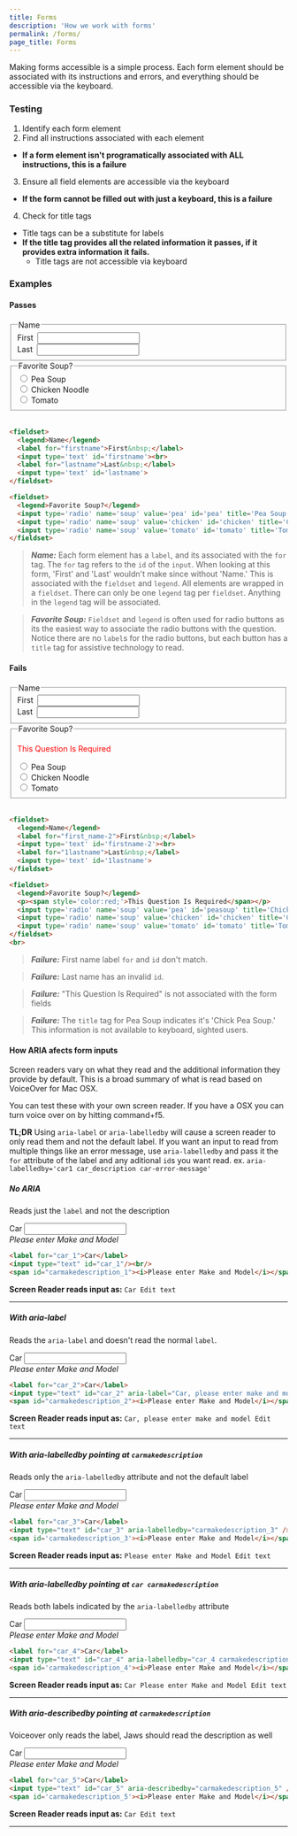 ```yaml
---
title: Forms
description: 'How we work with forms'
permalink: /forms/
page_title: Forms
---
```

Making forms accessible is a simple process. Each form element should be associated with its instructions and errors, and everything should be accessible via the keyboard.

### Testing

1. Identify each form element
2. Find all instructions associated with each element
  * __If a form element isn't programatically associated with ALL instructions, this is a failure__
3. Ensure all field elements are accessible via the keyboard
  * __If the form cannot be filled out with just a keyboard, this is a failure__
4. Check for title tags
  * Title tags can be a substitute for labels
  * __If the title tag provides all the related information it passes, if it provides extra information it fails.__
    * Title tags are not accessible via keyboard


### Examples
#### Passes

<fieldset>
  <legend>Name</legend>
  <label for="firstname">First&nbsp;</label>
  <input type='text' id='firstname'><br>
  <label for="lastname">Last&nbsp;</label>
  <input type='text' id='lastname'>
</fieldset>

<fieldset>
  <legend>Favorite Soup?</legend>
  <input type='radio' name='soup' value='pea' id='peasoup' title='Pea Soup'>&nbsp;Pea Soup<br>
  <input type='radio' name='soup' value='chicken' id='chicken' title='Chicken Noodle'>&nbsp;Chicken Noodle<br>
  <input type='radio' name='soup' value='tomato' id='tomato' title='Tomato'>&nbsp;Tomato
</fieldset>
<br>

```html
<fieldset>
  <legend>Name</legend>
  <label for="firstname">First&nbsp;</label>
  <input type='text' id='firstname'><br>
  <label for="lastname">Last&nbsp;</label>
  <input type='text' id='lastname'>
</fieldset>

<fieldset>
  <legend>Favorite Soup?</legend>
  <input type='radio' name='soup' value='pea' id='pea' title='Pea Soup'>&nbsp;Pea Soup<br>
  <input type='radio' name='soup' value='chicken' id='chicken' title='Chicken Noodle'>&nbsp;Chicken Noodle<br>
  <input type='radio' name='soup' value='tomato' id='tomato' title='Tomato'>&nbsp;Tomato
</fieldset>
```
> ___Name:___ Each form element has a ```label```, and its associated with the ```for``` tag. The ```for``` tag refers to the ```id``` of the ```input```. When looking at this form, 'First' and 'Last' wouldn't make since without 'Name.' This is associated with the ```fieldset``` and ```legend```. All elements are wrapped in a ```fieldset```. There can only be one ```legend``` tag per ```fieldset```. Anything in the ```legend``` tag will be associated.

> ___Favorite Soup:___ ```Fieldset``` and ```legend``` is often used for radio buttons as its the easiest way to associate the radio buttons with the question. Notice there are no ```label```s for the radio buttons, but each button has a ```title``` tag for assistive technology to read.

#### Fails

<fieldset>
  <legend>Name</legend>
  <label for="first_name-2">First&nbsp;</label>
  <input type='text' id='firstname-2'><br>
  <label for="1lastname">Last&nbsp;</label>
  <input type='text' id='1lastname'>
</fieldset>

<fieldset>
  <legend>Favorite Soup?</legend>
  <p><span style='color:red;'>This Question Is Required</span></p>
  <input type='radio' name='soup' value='pea' id='pea-2' title='Chick Pea Soup'>&nbsp;Pea Soup<br>
  <input type='radio' name='soup' value='chicken' id='chicken-2' title='Chicken Noodle'>&nbsp;Chicken Noodle<br>
  <input type='radio' name='soup' value='tomato' id='tomato-2' title='Tomato'>&nbsp;Tomato
</fieldset>
<br>

```html
<fieldset>
  <legend>Name</legend>
  <label for="first_name-2">First&nbsp;</label>
  <input type='text' id='firstname-2'><br>
  <label for="1lastname">Last&nbsp;</label>
  <input type='text' id='1lastname'>
</fieldset>

<fieldset>
  <legend>Favorite Soup?</legend>
  <p><span style='color:red;'>This Question Is Required</span></p>
  <input type='radio' name='soup' value='pea' id='peasoup' title='Chick Pea Soup'>&nbsp;Pea Soup<br>
  <input type='radio' name='soup' value='chicken' id='chicken' title='Chicken Noodle'>&nbsp;Chicken Noodle<br>
  <input type='radio' name='soup' value='tomato' id='tomato' title='Tomato'>&nbsp;Tomato
</fieldset>
<br>
```

> ___Failure:___ First name label ```for``` and ```id``` don't match.

> ___Failure:___ Last name has an invalid ```id```.

> ___Failure:___ "This Question Is Required" is not associated with the form fields

> ___Failure:___ The ```title``` tag for Pea Soup indicates it's 'Chick Pea Soup.' This information is not available to keyboard, sighted users.


#### How ARIA afects form inputs

Screen readers vary on what they read and the additional information they provide by default. This is a broad summary of what is read based on VoiceOver for Mac OSX.

You can test these with your own screen reader. If you have a OSX you can turn voice over on by hitting command+f5.

**TL;DR** Using `aria-label` or `aria-labelledby` will cause a screen reader to only read them and not the default label. If you want an input to read from multiple things like an error message, use `aria-labelledby` and pass it the `for` attribute of the label and any aditional `id`s you want read. ex. `aria-labelledby='car1 car_description car-error-message'`

##### No ARIA

Reads just the `label` and not the description

<label for="car_1">Car</label>
<input type="text" id="car_1"/><br/>
<span id='carmakedescription'><i>Please enter Make and Model</i></span>

```html
<label for="car_1">Car</label>
<input type="text" id="car_1"/><br/>
<span id="carmakedescription_1"><i>Please enter Make and Model</i></span>
```

**Screen Reader reads input as:** `Car Edit text`
<hr>

##### With aria-label

Reads the `aria-label` and doesn't read the normal `label`.

<label for="car_2">Car</label>
<input type="text" id="car_2" aria-label="Car, please enter make and model" /><br/>
<span id='carmakedescription_2'><i>Please enter Make and Model</i></span>

```html
<label for="car_2">Car</label>
<input type="text" id="car_2" aria-label="Car, please enter make and model" /><br/>
<span id="carmakedescription_2"><i>Please enter Make and Model</i></span>
```

**Screen Reader reads input as:** `Car, please enter make and model Edit text`
<hr>

##### With aria-labelledby pointing at `carmakedescription`

Reads only the `aria-labelledby` attribute and not the default label

<label for="car_3">Car</label>
<input type="text" id="car_3" aria-labelledby="carmakedescription_3" /><br/>
<span id='carmakedescription_3'><i>Please enter Make and Model</i></span>

```html
<label for="car_3">Car</label>
<input type="text" id="car_3" aria-labelledby="carmakedescription_3" /><br/>
<span id='carmakedescription_3'><i>Please enter Make and Model</i></span>
```

**Screen Reader reads input as:** `Please enter Make and Model Edit text`
<hr>

##### With aria-labelledby pointing at `car carmakedescription`

Reads both labels indicated by the `aria-labelledby` attribute

<label for="car_4">Car</label>
<input type="text" id="car_4" aria-labelledby="car_4 carmakedescription_4" /><br/>
<span id='carmakedescription_4'><i>Please enter Make and Model</i></span>

```html
<label for="car_4">Car</label>
<input type="text" id="car_4" aria-labelledby="car_4 carmakedescription_4" /><br/>
<span id='carmakedescription_4'><i>Please enter Make and Model</i></span>
```

**Screen Reader reads input as:** `Car Please enter Make and Model Edit text`
<hr>

##### With aria-describedby pointing at `carmakedescription`

Voiceover only reads the label, Jaws should read the description as well

<label for="car_5">Car</label>
<input type="text" id="car_5" aria-describedby="carmakedescription_5" /><br/>
<span id='carmakedescription_5'><i>Please enter Make and Model</i></span>

```html
<label for="car_5">Car</label>
<input type="text" id="car_5" aria-describedby="carmakedescription_5" /><br/>
<span id='carmakedescription_5'><i>Please enter Make and Model</i></span>
```

**Screen Reader reads input as:** `Car Edit text`
<hr>



